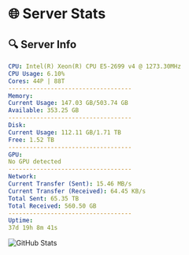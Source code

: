 # 🌐 Server Stats
## 🔍 Server Info
```yaml
CPU: Intel(R) Xeon(R) CPU E5-2699 v4 @ 1273.30MHz
CPU Usage: 6.10%
Cores: 44P | 88T
-----------------------------------
Memory:
Current Usage: 147.03 GB/503.74 GB
Available: 353.25 GB
-----------------------------------
Disk:
Current Usage: 112.11 GB/1.71 TB
Free: 1.52 TB
-----------------------------------
GPU:
No GPU detected
-----------------------------------
Network:
Current Transfer (Sent): 15.46 MB/s
Current Transfer (Received): 64.45 KB/s
Total Sent: 65.35 TB
Total Received: 560.50 GB
-----------------------------------
Uptime:
37d 19h 8m 41s
```
![GitHub Stats](https://img.shields.io/badge/Updated-2025-04-14_16:31:30-blue)